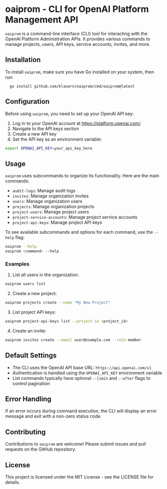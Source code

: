 # oaiprom - CLI for OpenAI Platform Management API

`oaiprom` is a command-line interface (CLI) tool for interacting with the OpenAI Platform Administration APIs. It provides various commands to manage projects, users, API keys, service accounts, invites, and more.

## Installation

To install `oaiprom`, make sure you have Go installed on your system, then run:

```
  go install github.com/klauern/oaiprom/cmd/oaiprom@latest
```

## Configuration

Before using `oaiprom`, you need to set up your OpenAI API key:

1. Log in to your OpenAI account at https://platform.openai.com/
2. Navigate to the API keys section
3. Create a new API key
4. Set the API key as an environment variable:

```bash
export OPENAI_API_KEY=your_api_key_here
```

## Usage

`oaiprom` uses subcommands to organize its functionality. Here are the main commands:

- `audit-logs`: Manage audit logs
- `invites`: Manage organization invites
- `users`: Manage organization users
- `projects`: Manage organization projects
- `project-users`: Manage project users
- `project-service-accounts`: Manage project service accounts
- `project-api-keys`: Manage project API keys

To see available subcommands and options for each command, use the `--help` flag:

```bash
oaiprom --help
oaiprom <command> --help
```

### Examples

1. List all users in the organization:

```bash
oaiprom users list
```

2. Create a new project:

```bash
oaiprom projects create --name "My New Project"
```

3. List project API keys:

```bash
oaiprom project-api-keys list --project-id <project_id>
```

4. Create an invite:

```bash
oaiprom invites create --email user@example.com --role member
```

## Default Settings

- The CLI uses the OpenAI API base URL: `https://api.openai.com/v1`
- Authentication is handled using the `OPENAI_API_KEY` environment variable
- List commands typically have optional `--limit` and `--after` flags to control pagination

## Error Handling

If an error occurs during command execution, the CLI will display an error message and exit with a non-zero status code.

## Contributing

Contributions to `oaiprom` are welcome! Please submit issues and pull requests on the GitHub repository.

## License

This project is licensed under the MIT License - see the LICENSE file for details.
